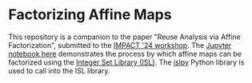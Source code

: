 # Factorizing Affine Maps
This repository is a companion to the paper "Reuse Analysis via Affine Factorization", submitted to the [IMPACT '24 workshop](https://impact-workshop.org/).
The [Jupyter notebook here](./Factorization%20of%20Affine%20Maps.ipynb) demonstrates the process by which affine maps can be factorized using the [Integer Set Library (ISL)](https://libisl.sourceforge.io/).
The [islpy](https://documen.tician.de/islpy/) Python library is used to call into the ISL library.
